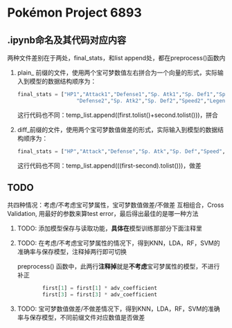 # Pokémon Project 6893

## .ipynb命名及其代码对应内容

两种文件差别在于两处，final_stats，和list append处，都在preprocess()函数内

1. plain_ 前缀的文件，使用两个宝可梦数值左右拼合为一个向量的形式，实际输入到模型的数据结构顺序为：

   ```python
   final_stats = ["HP1","Attack1","Defense1","Sp. Atk1","Sp. Def1","Speed1","Legendary1","HP2","Attack2",
                      "Defense2","Sp. Atk2","Sp. Def2","Speed2","Legendary2"]
   ```

   这行代码也不同：temp_list.append((first.tolist()+second.tolist()))，拼合

2. diff_前缀的文件，使用两个宝可梦数值做差的形式，实际输入到模型的数据结构顺序为：

   ```python
   final_stats = ["HP","Attack","Defense","Sp. Atk","Sp. Def","Speed","Legendary"]
   ```

   这行代码也不同：temp_list.append(((first-second).tolist()))，做差

## TODO

共四种情况：考虑/不考虑宝可梦属性，宝可梦数值做差/不做差 互相组合，Cross Validation, 用最好的参数来算test error，最后得出最佳的是哪一种方法

1. TODO: 添加模型保存与读取功能，**具体在**模型训练那部分下面注释里

2. TODO: 在考虑/不考虑宝可梦属性的情况下，得到KNN，LDA，RF，SVM的准确率与保存模型，注释掉两行即可切换

   preprocess() 函数中，此两行**注释掉**就是**不考虑**宝可梦属性的模型，不进行补正

   ```python
           first[1] = first[1] * adv_coefficient
           first[3] = first[3] * adv_coefficient
   ```

3. TODO: 宝可梦数值做差/不做差情况下，得到KNN，LDA，RF，SVM的准确率与保存模型，不同前缀文件对应数值是否做差

